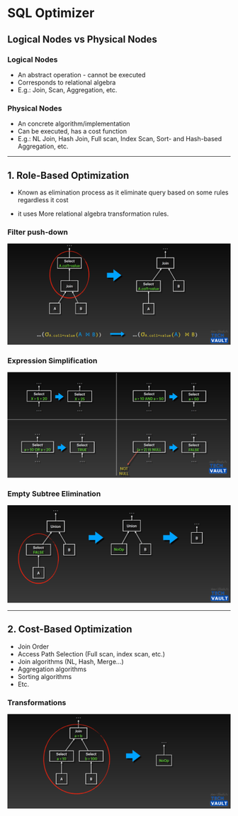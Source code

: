 # SQL Optimizer

## **Logical Nodes vs Physical Nodes**

### Logical Nodes

- An abstract operation - cannot be executed
- Corresponds to relational algebra
- E.g.: Join, Scan, Aggregation, etc.

### Physical Nodes

- An concrete algorithm/implementation
- Can be executed, has a cost function
- E.g.: NL Join, Hash Join, Full scan, Index Scan, Sort- and Hash-based Aggregation, etc.

---

## **1. Role-Based Optimization**

- Known as elimination process as it eliminate query based on some rules regardless it cost

- it uses More relational algebra transformation rules.

### Filter push-down

![filter-push-down](images/filter-push-down.png)

### Expression Simplification

![expression-simplification](images/expression-simplification.png)

### Empty Subtree Elimination

![empty-subtree-elimination](images/empty-subtree-elimination.png)

---

## **2. Cost-Based Optimization**

- Join Order
- Access Path Selection (Full scan, index scan, etc.)
- Join algorithms (NL, Hash, Merge…)
- Aggregation algorithms
- Sorting algorithms
- Etc.

### Transformations

![transformations](images/transformations.png)

